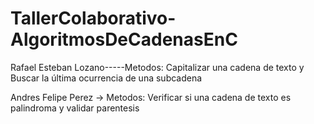 # TallerColaborativo-AlgoritmosDeCadenasEnC

Rafael Esteban Lozano-----Metodos: Capitalizar una cadena de texto y Buscar la última ocurrencia de una subcadena

Andres Felipe Perez -> Metodos: Verificar si una cadena de texto es palindroma y validar parentesis

